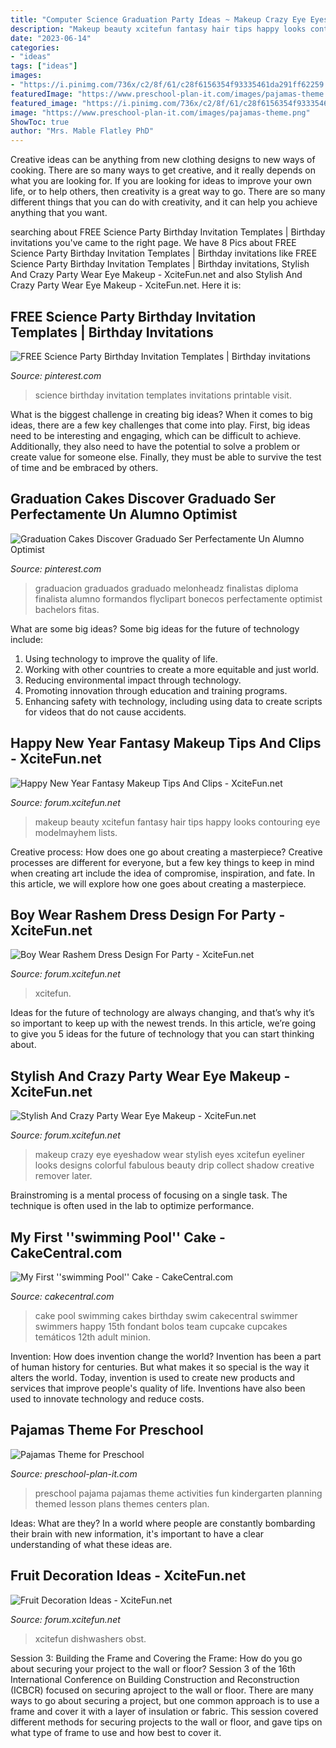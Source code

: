 ```yaml
---
title: "Computer Science Graduation Party Ideas ~ Makeup Crazy Eye Eyeshadow Wear Stylish Eyes Xcitefun Eyeliner Looks Designs Colorful Fabulous Beauty Drip Collect Shadow Creative Remover Later"
description: "Makeup beauty xcitefun fantasy hair tips happy looks contouring eye modelmayhem lists"
date: "2023-06-14"
categories:
- "ideas"
tags: ["ideas"]
images:
- "https://i.pinimg.com/736x/c2/8f/61/c28f6156354f93335461da291ff62259.jpg"
featuredImage: "https://www.preschool-plan-it.com/images/pajamas-theme.png"
featured_image: "https://i.pinimg.com/736x/c2/8f/61/c28f6156354f93335461da291ff62259.jpg"
image: "https://www.preschool-plan-it.com/images/pajamas-theme.png"
ShowToc: true
author: "Mrs. Mable Flatley PhD"
---
```



Creative ideas can be anything from new clothing designs to new ways of cooking. There are so many ways to get creative, and it really depends on what you are looking for. If you are looking for ideas to improve your own life, or to help others, then creativity is a great way to go. There are so many different things that you can do with creativity, and it can help you achieve anything that you want.

	

		
searching about FREE Science Party Birthday Invitation Templates | Birthday invitations you've came to the right page. We have 8 Pics about FREE Science Party Birthday Invitation Templates | Birthday invitations like FREE Science Party Birthday Invitation Templates | Birthday invitations, Stylish And Crazy Party Wear Eye Makeup - XciteFun.net and also Stylish And Crazy Party Wear Eye Makeup - XciteFun.net. Here it is:
		
    
## FREE Science Party Birthday Invitation Templates | Birthday Invitations

<img loading=lazy src="https://i.pinimg.com/736x/c2/8f/61/c28f6156354f93335461da291ff62259.jpg" onerror="this.onerror=null;this.src='https://tse1.mm.bing.net/th?id=OIP.elrlqmwQLi7ScsREK5aiVgHaKX&amp;pid=15.1';" alt="FREE Science Party Birthday Invitation Templates | Birthday invitations">

_Source: pinterest.com_

>science birthday invitation templates invitations printable visit. 

	

What is the biggest challenge in creating big ideas?
When it comes to big ideas, there are a few key challenges that come into play. First, big ideas need to be interesting and engaging, which can be difficult to achieve. Additionally, they also need to have the potential to solve a problem or create value for someone else. Finally, they must be able to survive the test of time and be embraced by others.

    
## Graduation Cakes Discover Graduado Ser Perfectamente Un Alumno Optimist

<img loading=lazy src="https://i.pinimg.com/736x/18/74/f5/1874f549c0efe99c2e11c318fa44526a.jpg" onerror="this.onerror=null;this.src='https://tse2.mm.bing.net/th?id=OIP.YC1HAQBaRWfwnCj6AYiw8wHaId&amp;pid=15.1';" alt="Graduation Cakes Discover Graduado Ser Perfectamente Un Alumno Optimist">

_Source: pinterest.com_

>graduacion graduados graduado melonheadz finalistas diploma finalista alumno formandos flyclipart bonecos perfectamente optimist bachelors fitas. 

	

What are some big ideas?
Some big ideas for the future of technology include: 
1. Using technology to improve the quality of life. 
2. Working with other countries to create a more equitable and just world. 
3. Reducing environmental impact through technology. 
4. Promoting innovation through education and training programs. 
5. Enhancing safety with technology, including using data to create scripts for videos that do not cause accidents.

    
## Happy New Year Fantasy Makeup Tips And Clips - XciteFun.net

<img loading=lazy src="http://img.xcitefun.net/users/2015/12/388235,xcitefun-happy-new-makeup-3.jpg" onerror="this.onerror=null;this.src='https://tse1.mm.bing.net/th?id=OIP.k8TYRw8M8_S9qbzrysb-XAHaLH&amp;pid=15.1';" alt="Happy New Year Fantasy Makeup Tips And Clips - XciteFun.net">

_Source: forum.xcitefun.net_

>makeup beauty xcitefun fantasy hair tips happy looks contouring eye modelmayhem lists. 

	

Creative process: How does one go about creating a masterpiece?
Creative processes are different for everyone, but a few key things to keep in mind when creating art include the idea of compromise, inspiration, and fate. In this article, we will explore how one goes about creating a masterpiece.

    
## Boy Wear Rashem Dress Design For Party - XciteFun.net

<img loading=lazy src="https://img.xcitefun.net/users/2012/08/301019,xcitefun-boy-wear-rashem-dress-design-for-party-5.jpg" onerror="this.onerror=null;this.src='https://tse1.mm.bing.net/th?id=OIP.tiNSDdiq9ewogFJOAuoP9wHaKL&amp;pid=15.1';" alt="Boy Wear Rashem Dress Design For Party - XciteFun.net">

_Source: forum.xcitefun.net_

>xcitefun. 

	

Ideas for the future of technology are always changing, and that’s why it’s so important to keep up with the newest trends. In this article, we’re going to give you 5 ideas for the future of technology that you can start thinking about.

    
## Stylish And Crazy Party Wear Eye Makeup - XciteFun.net

<img loading=lazy src="https://img.xcitefun.net/users/2013/03/323175,xcitefun-crazy-eye-makeup-7.jpg" onerror="this.onerror=null;this.src='https://tse3.mm.bing.net/th?id=OIP.KPLUy7rHqx325XZFcPKVywHaGL&amp;pid=15.1';" alt="Stylish And Crazy Party Wear Eye Makeup - XciteFun.net">

_Source: forum.xcitefun.net_

>makeup crazy eye eyeshadow wear stylish eyes xcitefun eyeliner looks designs colorful fabulous beauty drip collect shadow creative remover later. 

	

Brainstroming is a mental process of focusing on a single task. The technique is often used in the lab to optimize performance.

    
## My First &#039;&#039;swimming Pool&#039;&#039; Cake - CakeCentral.com

<img loading=lazy src="https://cdn001.cakecentral.com/gallery/2015/03/900_635071L6TU_my-first-swimming-pool-cake.jpg" onerror="this.onerror=null;this.src='https://tse1.mm.bing.net/th?id=OIP.ZiMNW29t13kelkmbubphYgHaJ4&amp;pid=15.1';" alt="My First &#039;&#039;swimming Pool&#039;&#039; Cake - CakeCentral.com">

_Source: cakecentral.com_

>cake pool swimming cakes birthday swim cakecentral swimmer swimmers happy 15th fondant bolos team cupcake cupcakes temáticos 12th adult minion. 

	

Invention: How does invention change the world?
Invention has been a part of human history for centuries. But what makes it so special is the way it alters the world. Today, invention is used to create new products and services that improve people's quality of life. Inventions have also been used to innovate technology and reduce costs.

    
## Pajamas Theme For Preschool

<img loading=lazy src="https://www.preschool-plan-it.com/images/pajamas-theme.png" onerror="this.onerror=null;this.src='https://tse4.mm.bing.net/th?id=OIP.LAsXnetQTsqZhp1trO4ASwHaLG&amp;pid=15.1';" alt="Pajamas Theme for Preschool">

_Source: preschool-plan-it.com_

>preschool pajama pajamas theme activities fun kindergarten planning themed lesson plans themes centers plan. 

	

Ideas: What are they?
In a world where people are constantly bombarding their brain with new information, it's important to have a clear understanding of what these ideas are.

    
## Fruit Decoration Ideas - XciteFun.net

<img loading=lazy src="https://img.xcitefun.net/users/2015/07/384736,xcitefun-11822558-769648413190416-760707130408219.jpg" onerror="this.onerror=null;this.src='https://tse3.mm.bing.net/th?id=OIP.cMvHQ_mbUJa1KaVp_s4ouAHaJ4&amp;pid=15.1';" alt="Fruit Decoration Ideas - XciteFun.net">

_Source: forum.xcitefun.net_

>xcitefun dishwashers obst. 

	

Session 3: Building the Frame and Covering the Frame: How do you go about securing your project to the wall or floor?
Session 3 of the 16th International Conference on Building Construction and Reconstruction (ICBCR) focused on securing aproject to the wall or floor. There are many ways to go about securing a project, but one common approach is to use a frame and cover it with a layer of insulation or fabric. This session covered different methods for securing projects to the wall or floor, and gave tips on what type of frame to use and how best to cover it.

